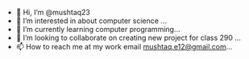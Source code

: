 - 👋 Hi, I’m @mushtaq23
- 👀 I’m interested in about computer science ...
- 🌱 I’m currently learning computer programming...
- 💞️ I’m looking to collaborate on creating new project for class 290 ...
- 📫 How to reach me at my work email mushtaq.e12@gmail.com...

<!---
mushtaq23/mushtaq23 is a ✨ special ✨ repository because its `README.md` (this file) appears on your GitHub profile.
You can click the Preview link to take a look at your changes.
--->
